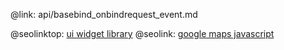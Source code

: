 @link: api/basebind_onbindrequest_event.md

@seolinktop: [ui widget library](https://webix.com)
@seolink: [google maps javascript](https://webix.com/widget/maps/)